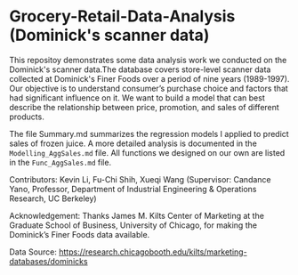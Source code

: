 # Grocery-Retail-Data-Analysis (Dominick's scanner data)

This repositoy demonstrates some data analysis work we conducted on the Dominick's scanner data.The database covers store-level scanner data collected at Dominick's Finer Foods over a period of nine years (1989-1997). Our objective is to understand consumer’s purchase choice and factors that had significant influence on it. We want to build a model that can best describe the relationship between price, promotion, and sales of different products.      

The file Summary.md summarizes the regression models I applied to predict sales of frozen juice. A more detailed analysis is documented in the ``Modelling_AggSales.md`` file. All functions we designed on our own are listed in the ``Func_AggSales.md`` file.  

Contributors: Kevin Li, Fu-Chi Shih, Xueqi Wang (Supervisor: Candance Yano, Professor, Department of Industrial Engineering & Operations Research, UC Berkeley)

Acknowledgement: Thanks James M. Kilts Center of Marketing at the Graduate School of Business, University of Chicago, for making the Dominick’s Finer Foods data available.      

Data Source: https://research.chicagobooth.edu/kilts/marketing-databases/dominicks

